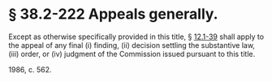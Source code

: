 # § 38.2-222 Appeals generally.

<p>Except as otherwise specifically provided in this title, § <a href='http://law.lis.virginia.gov/vacode/12.1-39/'>12.1-39</a> shall apply to the appeal of any final (i) finding, (ii) decision settling the substantive law, (iii) order, or (iv) judgment of the Commission issued pursuant to this title.</p><p>1986, c. 562.</p>